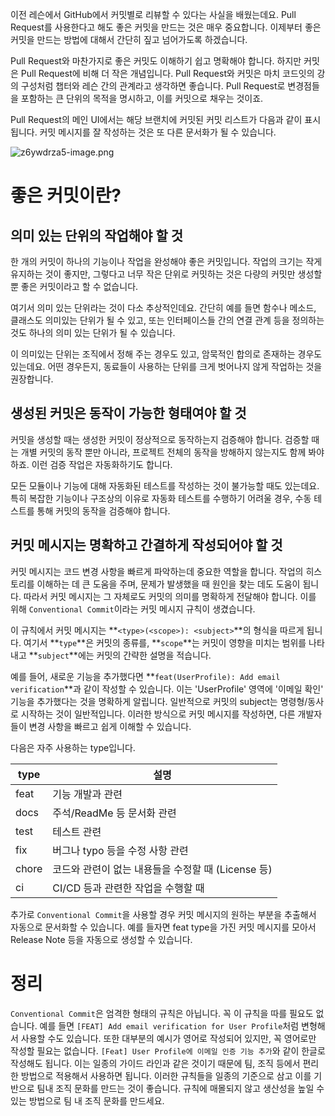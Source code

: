 이전 레슨에서 GitHub에서 커밋별로 리뷰할 수 있다는 사실을 배웠는데요. Pull Request를 사용한다고 해도 좋은 커밋을 만드는 것은 매우 중요합니다. 이제부터 좋은 커밋을 만드는 방법에 대해서 간단히 짚고 넘어가도록 하겠습니다.

Pull Request와 마찬가지로 좋은 커밋도 이해하기 쉽고 명확해야 합니다. 하지만 커밋은 Pull Request에 비해 더 작은 개념입니다. Pull Request와 커밋은 마치 코드잇의 강의 구성처럼 챕터와 레슨 간의 관계라고 생각하면 좋습니다. Pull Request로 변경점들을 포함하는 큰 단위의 목적을 명시하고, 이를 커밋으로 채우는 것이죠.

Pull Request의 메인 UI에서는 해당 브랜치에 커밋된 커밋 리스트가 다음과 같이 표시됩니다. 커밋 메시지를 잘 작성하는 것은 또 다른 문서화가 될 수 있습니다.

![z6ywdrza5-image.png](https://bakey-api.codeit.kr/api/files/resource?root=static&seqId=6657&version=&directory=z6ywdrza5-image.png&name=z6ywdrza5-image.png)

# 좋은 커밋이란?

## 의미 있는 단위의 작업해야 할 것

한 개의 커밋이 하나의 기능이나 작업을 완성해야 좋은 커밋입니다. 작업의 크기는 작게 유지하는 것이 좋지만, 그렇다고 너무 작은 단위로 커밋하는 것은 다량의 커밋만 생성할 뿐 좋은 커밋이라고 할 수 없습니다.

여기서 의미 있는 단위라는 것이 다소 추상적인데요. 간단히 예를 들면 함수나 메소드, 클래스도 의미있는 단위가 될 수 있고, 또는 인터페이스들 간의 연결 관계 등을 정의하는 것도 하나의 의미 있는 단위가 될 수 있습니다.

이 의미있는 단위는 조직에서 정해 주는 경우도 있고, 암묵적인 합의로 존재하는 경우도 있는데요. 어떤 경우든지, 동료들이 사용하는 단위를 크게 벗어나지 않게 작업하는 것을 권장합니다.

## 생성된 커밋은 동작이 가능한 형태여야 할 것

커밋을 생성할 때는 생성한 커밋이 정상적으로 동작하는지 검증해야 합니다. 검증할 때는 개별 커밋의 동작 뿐만 아니라, 프로젝트 전체의 동작을 방해하지 않는지도 함께 봐야 하죠. 이런 검증 작업은 자동화하기도 합니다.

모든 모듈이나 기능에 대해 자동화된 테스트를 작성하는 것이 불가능할 때도 있는데요. 특히 복잡한 기능이나 구조상의 이유로 자동화 테스트를 수행하기 어려울 경우, 수동 테스트를 통해 커밋의 동작을 검증해야 합니다.

## 커밋 메시지는 명확하고 간결하게 작성되어야 할 것

커밋 메시지는 코드 변경 사항을 빠르게 파악하는데 중요한 역할을 합니다. 작업의 히스토리를 이해하는 데 큰 도움을 주며, 문제가 발생했을 때 원인을 찾는 데도 도움이 됩니다. 따라서 커밋 메시지는 그 자체로도 커밋의 의미를 명확하게 전달해야 합니다. 이를 위해 `Conventional Commit`이라는 커밋 메시지 규칙이 생겼습니다.

이 규칙에서 커밋 메시지는 **`<type>(<scope>): <subject>`**의 형식을 따르게 됩니다. 여기서 **`type`**은 커밋의 종류를, **`scope`**는 커밋이 영향을 미치는 범위를 나타내고 **`subject`**에는 커밋의 간략한 설명을 적습니다.

예를 들어, 새로운 기능을 추가했다면 **`feat(UserProfile): Add email verification`**과 같이 작성할 수 있습니다. 이는 'UserProfile' 영역에 '이메일 확인' 기능을 추가했다는 것을 명확하게 알립니다. 일반적으로 커밋의 subject는 명령형/동사로 시작하는 것이 일반적입니다. 이러한 방식으로 커밋 메시지를 작성하면, 다른 개발자들이 변경 사항을 빠르고 쉽게 이해할 수 있습니다.

다음은 자주 사용하는 type입니다.

| type  | 설명                                |
| ----- | --------------------------------- |
| feat  | 기능 개발과 관련                         |
| docs  | 주석/ReadMe 등 문서화 관련                |
| test  | 테스트 관련                            |
| fix   | 버그나 typo 등을 수정 사항 관련              |
| chore | 코드와 관련이 없는 내용들을 수정할 때 (License 등) |
| ci    | CI/CD 등과 관련한 작업을 수행할 때            |

추가로 `Conventional Commit`을 사용할 경우 커밋 메시지의 원하는 부분을 추출해서 자동으로 문서화할 수 있습니다. 예를 들자면 feat type을 가진 커밋 메시지를 모아서 Release Note 등을 자동으로 생성할 수 있습니다.

# 정리

`Conventional Commit`은 엄격한 형태의 규칙은 아닙니다. 꼭 이 규칙을 따를 필요도 없습니다. 예를 들면 `[FEAT] Add email verification for User Profile`처럼 변형해서 사용할 수도 있습니다. 또한 대부분의 예시가 영어로 작성되어 있지만, 꼭 영어로만 작성할 필요는 없습니다. `[Feat] User Profile에 이메일 인증 기능 추가`와 같이 한글로 작성해도 됩니다. 이는 일종의 가이드 라인과 같은 것이기 때문에 팀, 조직 등에서 편리한 방법으로 적용해서 사용하면 됩니다. 이러한 규칙들을 일종의 기준으로 삼고 이를 기반으로 팀내 조직 문화를 만드는 것이 좋습니다. 규칙에 매몰되지 않고 생산성을 높일 수 있는 방법으로 팀 내 조직 문화를 만드세요.